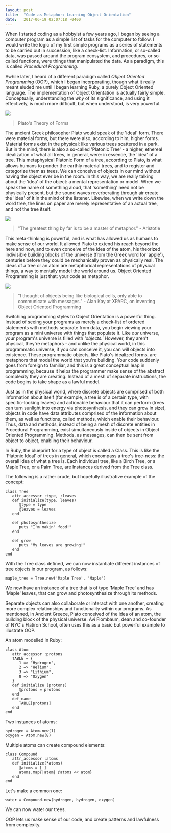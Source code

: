 ```yaml
---
layout: post
title:  "Code as Metaphor: Learning Object Orientation"
date:   2017-06-19 02:07:18 -0400
---
```


When I started coding as a hobbyist a few years ago, I began by seeing a computer program as a simple list of tasks for the computer to follow. I would write the logic of my first simple programs as a series of statements to be carried out in succession, like a check-list. Information, or so-called data, was passed around the program ecosystem, and procedures, or so-called functions, were things that manipulated the data. As a paradigm, this is called *Procedural Programming*.

Awhile later, I heard of a different paradigm called *Object Oriented Programming* (OOP), which I began incorporating, though what it really meant eluded me until I began learning Ruby, a purely Object Oriented language. The implementation of Object Orientation is actually fairly simple. Conceptually, understanding the *why* of its significance, and using it effectively, is much more difficult, but when understood, is very powerful.

![](https://10philosophycm.wikispaces.com/file/view/Platonic%20Forms%202.jpg/387085090/468x348/Platonic%20Forms%202.jpg)
> Plato's Theory of Forms

The ancient Greek philosopher Plato would speak of the 'ideal' form. There were material forms, but there were also, according to him, higher forms. Material forms exist in the physical: like various trees scattered in a park. But in the mind,  there is also a so-called 'Platonic Tree' - a higher, ethereal idealization of what all trees, in general, were: in essence, the 'idea' of a tree. This metaphysical Platonic Form of a tree, according to Plato, is what allows humans to ponder the earthly material trees, and to register and categorize them as trees. We can conceive of objects in our mind without having the object ever be in the room. In this way, we are really talking about the 'idea' of the object: a mental representation or model. When we speak the name of something aloud, that 'something' need not be physically present, but the sound waves reverberating through air create the 'idea' of it in the mind of the listener. Likewise, when we write down the word tree, the lines on paper are merely representative of an actual tree, and not the tree itself. 

![](http://johnnyholland.org/wp-content/uploads/2011/12/aristotle-header.jpg)
> "The greatest thing by far is to be a master of metaphor." - Aristotle

This meta-thinking is powerful, and is what has allowed us as humans to make sense of our world. It allowed Plato to extend his reach beyond the here and now, and to even conceive of the idea of the atom, his theorized indivisible building blocks of the universe (from the Greek word for 'apple'), centuries before they could be mechanically proven as physically real. The ideas of a tree or an atom are metaphorical representations of physical things, a way to mentally model the world around us. Object Oriented Programming is just that: your code as metaphor.

![](http://www.thepositiveencourager.global/wp-content/uploads/2013/05/Alan-kay.jpg)
> "I thought of objects being like biological cells, only able to communicate with messages." - Alan Kay at XPARC, on inventing Object Oriented Programming

Switching programming styles to Object Orientation is a powerful thing. Instead of seeing your programs as merely a check-list of ordered statements with methods separate from data, you begin viewing your program as a mini universe with things that populate it. Like *our* universe, your program's universe is filled with *'objects.'* However, they aren't physical, they're metaphors - and unlike the physical world, in this programmatic universe, if you can conceive it, you can will objects into existence. These programmatic objects, like Plato's idealized forms, are metaphors that model the world that you're building. Your code suddenly goes from foreign to familiar, and this is a great conceptual leap in programming, because it helps the programmer make sense of the abstract complexity they are creating. Instead of a mesh of separate instructions, the code begins to take shape as a lawful model.

Just as in the physical world, where discrete objects are comprised of both information about itself (for example, a tree is of a certain type, with specific-looking leaves) and actionable behaviour that it can perform (trees can turn sunlight into energy via photosynthesis, and they can grow in size), objects in code have data attributes comprised of the information about them, as well as functions, called methods, which enable their behaviour. Thus, data and methods, instead of being a mesh of discrete entities in Procedural Programming, exist simultaneously inside of objects in Object Oriented Programming. Methods, as messages, can then be sent from object to object, enabling their behaviour. 

In Ruby, the blueprint for a type of object is called a Class. This is like the 'Platonic Ideal' of trees in general, which encompass a tree's tree-ness: the overall idea of what a tree is. Each individual tree, like a Birch Tree, or a Maple Tree, or a Palm Tree, are Instances derived from the Tree class. 

The following is a rather crude, but hopefully illustrative example of the concept:

```
class Tree
   attr_accessor :type, :leaves
   def initialize(type, leaves)
      @type = type
      @leaves = leaves
   end

   def photosynthesize
      puts "I'm makin' food!"
   end

   def grow
      puts "My leaves are growing!"
   end
end
```

With the Tree class defined, we can now instantiate different instances of tree objects in our program, as follows:

```
maple_tree = Tree.new('Maple Tree', 'Maple')
```

We now have an instance of a tree that is of type 'Maple Tree' and has 'Maple' leaves, that can grow and photosynthesize through its methods. 

Separate objects can also collaborate or interact with one another, creating more complex relationships and functionality within our programs. As mentioned, in Ancient Greece, Plato conceived of the idea of an atom, the building block of the physical universe. Avi Flombaum, dean and co-founder of NYC's Flatiron School, often uses this as a basic but powerful example to illustrate OOP. 

An atom modelled in Ruby:

```
class Atom
   attr_accessor :protons
   TABLE = {
      1 => "Hydrogen",
      2 => "Helium",
      3 => "Lithium",
      8 => "Oxygen"
   }
   def initialize (protons)
      @protons = protons
   end
   def name
      TABLE[protons]
   end
end
```

Two instances of atoms: 

```
hydrogen = Atom.new(1)
oxygen = Atom.new(8)
```

Multiple atoms can create compound elements:

```
class Compound
   attr_accessor :atoms
   def initialize(*atoms)
      @atoms = [ ]
      atoms.map{|atom| @atoms << atom}
   end 
end
```

Let's make a common one:

```
water = Compound.new(hydrogen, hydrogen, oxygen)
```

We can now water our trees.

OOP lets us make sense of our code, and create patterns and lawfulness from complexity. 

